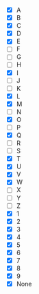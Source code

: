 - [X] A
- [X] B
- [X] C
- [X] D
- [X] E
- [ ] F
- [ ] G
- [ ] H
- [X] I
- [ ] J
- [ ] K
- [X] L
- [X] M
- [ ] N
- [X] O
- [ ] P
- [X] Q
- [ ] R
- [ ] S
- [X] T
- [X] U
- [X] V
- [X] W
- [ ] X
- [ ] Y
- [ ] Z
- [X] 1
- [X] 2
- [X] 3
- [X] 4
- [X] 5
- [X] 6
- [X] 7
- [X] 8
- [X] 9
- [X] None